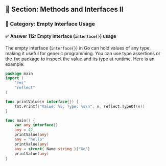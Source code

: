 ## 📘 Section: Methods and Interfaces II  
### 🔹 Category: Empty Interface Usage  
#### ✅ Answer 112: Empty interface (`interface{}`) usage

The empty interface (`interface{}`) in Go can hold values of any type, making it useful for generic programming. You can use type assertions or the `fmt` package to inspect the value and its type at runtime. Here is an example:

```go
package main
import (
    "fmt"
    "reflect"
)

func printValue(v interface{}) {
    fmt.Printf("Value: %v, Type: %s\n", v, reflect.TypeOf(v))
}

func main() {
    var any interface{}
    any = 42
    printValue(any)
    any = "hello"
    printValue(any)
    any = struct{ Name string }{"Go"}
    printValue(any)
}
```
